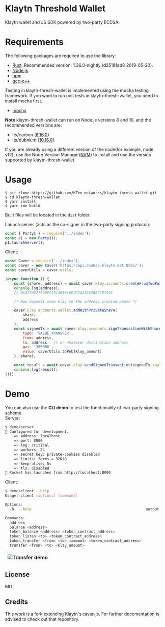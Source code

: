 # Klaytn Threshold Wallet

Klaytn wallet and JS SDK powered by two-party ECDSA.

Requirements
=================
The following packages are required to use the library:
- [Rust](https://rustup.rs/). Recommended version: 1.36.0-nightly (d35181ad8 2019-05-20).
- [Node.js](https://nodejs.org/en/download/)
- [npm](https://www.npmjs.com/get-npm)
- [gcc-c++](https://gcc.gnu.org/)

Testing in klaytn-thresh-wallet is implemented using the mocha testing framework. If you want to run unit tests in klaytn-thresh-wallet, you need to install mocha first.
- [mocha](https://mochajs.org/#installation)

**Note** klaytn-thresh-wallet can run on Node.js versions 8 and 10, and the recommended versions are:
- lts/carbon ([8.16.0](https://nodejs.org/dist/latest-v8.x/))
- lts/dubnium ([10.16.0](https://nodejs.org/dist/latest-v10.x/))

If you are already using a different version of the node(for example, node v12), use the Node Version Manager([NVM](https://github.com/nvm-sh/nvm)) to install and use the version supported by klaytn-thresh-wallet.

Usage
=================
```
$ git clone https://github.com/KZen-networks/klaytn-thresh-wallet.git
$ cd klaytn-thresh-wallet
$ yarn install
$ yarn run build
```
Built files will be located in the `dist` folder.

Launch server (acts as the co-signer in the two-party signing protocol):
```js
const { Party1 } = require('../index');
const p1 = new Party1();
p1.launchServer();
```
Client:
```js
const Caver = require('../index');
const caver = new Caver('https://api.baobab.klaytn.net:8651/');
const caverUtils = caver.utils;

(async function () {
    const {share, address} = await caver.klay.accounts.createFromTwoParty();
    console.log(address);
    // 0x477d627398FE73f4610c6EdC24218b78671E7991

    /* Now deposit some Klay to the address created above */

    caver.klay.accounts.wallet.addWithPrivateShare(
        share,
        address
    );
    const signedTx = await caver.klay.accounts.signTransactionWithShare({
        type: 'VALUE_TRANSFER',
        from: address,
        to: address,  // or whatever destination address
        gas: '300000',
        value: caverUtils.toPeb(klay_amount)
    }, share);

    const result = await caver.klay.sendSignedTransaction(signedTx.rawTransaction);
    console.log(result);
})();
```

Demo
=================
You can also use the **CLI demo** to test the functionality of two-party signing scheme.<br>
Server:
```sh
$ demo/server
🔧 Configured for development.
    => address: localhost
    => port: 8000
    => log: critical
    => workers: 24
    => secret key: private-cookies disabled
    => limits: forms = 32KiB
    => keep-alive: 5s
    => tls: disabled
🚀 Rocket has launched from http://localhost:8000
```
Client:
```sh
$ demo/client --help
Usage: client [options] [command]

Options:
  -h, --help                                                    output usage information

Commands:
  address
  balance <address>
  token_balance <address> <token_contract_address>
  token_listen <to> <token_contract_address>
  token_transfer <from> <to> <amount> <token_contract_address>
  transfer <from> <to> <klay_amount>
```
|![Transfer demo](https://github.com/KZen-networks/klaytn-thresh-wallet/blob/feature/two-party-ecdsa/demo/Klaytn%20TSS-2.gif?raw=true "Klaytn Threshold Wallet Demo")|
|:--:|

## License
MIT

## Credits
This work is a fork extending Klaytn's [caver-js](https://github.com/klaytn/caver-js).
For further documentation is advised to check out that repository.
